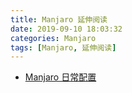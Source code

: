```yaml
---
title: Manjaro 延伸阅读
date: 2019-09-10 18:03:32
categories: Manjaro
tags: [Manjaro, 延伸阅读]
---
```


- [Manjaro 日常配置](https://oceandlnu.github.io/2018/05/29/Manjaro%20%E6%97%A5%E5%B8%B8%E9%85%8D%E7%BD%AE/)

